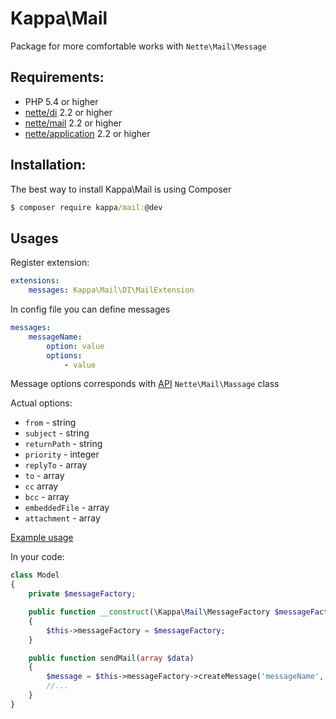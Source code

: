 # Kappa\Mail

Package for more comfortable works with ```Nette\Mail\Message```

## Requirements:

* PHP 5.4 or higher
* [nette/di](https://github.com/nette/di) 2.2 or higher
* [nette/mail](https://github.com/nette/mail) 2.2 or higher
* [nette/application](https://github.com/nette/application) 2.2 or higher

## Installation:


The best way to install Kappa\Mail is using Composer

```bat
$ composer require kappa/mail:@dev
```

## Usages

Register extension:

```yaml
extensions:
	messages: Kappa\Mail\DI\MailExtension
```

In config file you can define messages

```yaml
messages:
	messageName:
		option: value
		options:
			- value
```

Message options corresponds with [API](https://github.com/nette/mail/blob/master/src/Mail/Message.php)
```Nette\Mail\Massage``` class

Actual options:

* `from` - string
* `subject` - string
* `returnPath` - string
* `priority` - integer
* `replyTo` - array
* `to` - array
* `cc` array
* `bcc` - array
* `embeddedFile` - array
* `attachment` - array

[Example usage](https://github.com/Kappa-org/Mail/blob/master/tests/Kappa/Mail/MessageBuilderTest.phpt#L37-L48)

In your code:

```php
class Model
{
	private $messageFactory;

	public function __construct(\Kappa\Mail\MessageFactory $messageFactory)
	{
		$this->messageFactory = $messageFactory;
	}

	public function sendMail(array $data)
	{
		$message = $this->messageFactory->createMessage('messageName', 'email_template.latte', $data);
		//...
	}
}
```